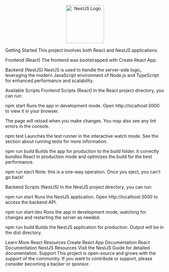 <p align="center">  <a href="https://reactjs.org/" target="blank">
  </a> 
  <a href="https://nestjs.com/" target="blank"><img src="https://nestjs.com/img/logo-small.svg" width="120" alt="NestJS Logo" /></a> </p>
Getting Started
This project involves both React and NestJS applications.

Frontend (React)
The frontend was bootstrapped with Create React App.

Backend (NestJS)
NestJS is used to handle the server-side logic, leveraging the modern JavaScript environment of Node.js and TypeScript for enhanced performance and scalability.

Available Scripts
Frontend Scripts (React)
In the React project directory, you can run:

npm start
Runs the app in development mode.
Open http://localhost:3000 to view it in your browser.

The page will reload when you make changes.
You may also see any lint errors in the console.

npm test
Launches the test runner in the interactive watch mode.
See the section about running tests for more information.

npm run build
Builds the app for production to the build folder.
It correctly bundles React in production mode and optimizes the build for the best performance.

npm run eject
Note: this is a one-way operation. Once you eject, you can't go back!

Backend Scripts (NestJS)
In the NestJS project directory, you can run:

npm run start
Runs the NestJS application.
Open http://localhost:3000 to access the backend API.

npm run start:dev
Runs the app in development mode, watching for changes and restarting the server as needed.

npm run build
Builds the NestJS application for production. Output will be in the dist directory.

Learn More
React Resources
Create React App Documentation
React Documentation
NestJS Resources
Visit the NestJS Guide for detailed documentation.
Support
This project is open-source and grows with the support of the community. If you want to contribute or support, please consider becoming a backer or sponsor.
